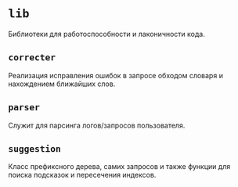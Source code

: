# `lib`

Библиотеки для работоспособности и лаконичности кода. 

## `correcter`

Реализация исправления ошибок в запросе обходом словаря и нахождением ближайших слов.

## `parser`

Служит для парсинга логов/запросов пользователя.

## `suggestion`

Класс префиксного дерева, самих запросов и также функции для поиска подсказок и пересечения индексов.
